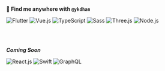 <br/>

**👋 Find me anywhere with `@ykdhan`**

![Flutter](https://img.shields.io/badge/Flutter-61c9f9?style=flat&logo=flutter&logoColor=white)
![Vue.js](https://img.shields.io/badge/Vue-41b883?style=flat&logo=vuedotjs&logoColor=white)
![TypeScript](https://img.shields.io/badge/TypeScript-3178C6?style=flat&logo=typescript&logoColor=white)
![Sass](https://img.shields.io/badge/Sass-CC6699?style=flat&logo=sass&logoColor=white)
![Three.js](https://img.shields.io/badge/Three.js-000000?style=flat&logo=threedotjs&logoColor=white)
![Node.js](https://img.shields.io/badge/Node.js-339933?style=flat&logo=nodedotjs&logoColor=white)

<br/><br/>

***Coming Soon***

![React.js](https://img.shields.io/badge/React-61DAFB?style=flat&logo=react&logoColor=white)
![Swift](https://img.shields.io/badge/Swift-F05138?style=flat&logo=swift&logoColor=white)
![GraphQL](https://img.shields.io/badge/GraphQL-E10098?style=flat&logo=graphql&logoColor=white)

<br/>
